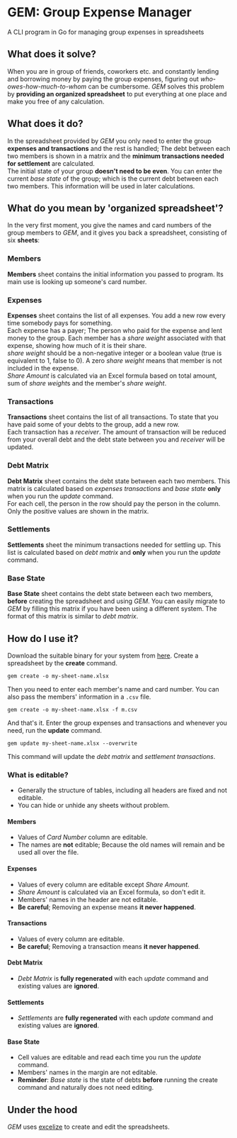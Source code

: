 # GEM: Group Expense Manager
A CLI program in Go for managing group expenses in spreadsheets

## What does it solve?
When you are in group of friends, coworkers etc. and constantly lending and borrowing money by paying the group expenses, figuring out *who-owes-how-much-to-whom* can be cumbersome. *GEM* solves this problem by **providing an organized spreadsheet** to put everything at one place and make you free of any calculation.

## What does it do?
In the spreadsheet provided by *GEM* you only need to enter the group **expenses and transactions** and the rest is handled; The debt between each two members is shown in a matrix and the **minimum transactions needed for settlement** are calculated.  
The initial state of your group **doesn't need to be even**. You can enter the current *base state* of the group; which is the current debt between each two members. This information will be used in later calculations.

## What do you mean by 'organized spreadsheet'?
In the very first moment, you give the names and card numbers of the group members to *GEM*, and it gives you back a spreadsheet, consisting of six **sheets**:

### Members
**Members** sheet contains the initial information you passed to program. Its main use is looking up someone's card number.

### Expenses
**Expenses** sheet contains the list of all expenses. You add a new row every time somebody pays for something.  
Each expense has a payer; The person who paid for the expense and lent money to the group. Each member has a *share weight* associated with that expense, showing how much of it is their share.  
*share weight* should be a non-negative integer or a boolean value (true is equivalent to 1, false to 0). A zero *share weight* means that member is not included in the expense.  
*Share Amount* is calculated via an Excel formula based on total amount, sum of *share weight*s and the member's *share weight*.

### Transactions
**Transactions** sheet contains the list of all transactions. To state that you have paid some of your debts to the group, add a new row.  
Each transaction has a *receiver*. The amount of transaction will be reduced from your overall debt and the debt state between you and *receiver* will be updated.

### Debt Matrix
**Debt Matrix** sheet contains the debt state between each two members. This matrix is calculated based on *expenses* *transactions* and *base state* **only** when you run the *update* command.  
For each cell, the person in the row should pay the person in the column. Only the positive values are shown in the matrix.

### Settlements
**Settlements** sheet the minimum transactions needed for settling up. This list is calculated based on *debt matrix* and **only** when you run the *update* command.

### Base State
**Base State** sheet contains the debt state between each two members, **before** creating the spreadsheet and using *GEM*. You can easily migrate to *GEM* by filling this matrix if you have been using a different system. The format of this matrix is similar to *debt matrix*.


## How do I use it?
Download the suitable binary for your system from [here](https://github.com/MeysamBavi/group-expense-manager/releases/latest). Create a spreadsheet by the **create** command.

```
gem create -o my-sheet-name.xlsx
```

Then you need to enter each member's name and card number. You can also pass the members' information in a `.csv` file.

```
gem create -o my-sheet-name.xlsx -f m.csv
```

And that's it. Enter the group expenses and transactions and whenever you need, run the **update** command.

```
gem update my-sheet-name.xlsx --overwrite
```

This command will update the *debt matrix* and *settlement transactions*.

### What is editable?
+ Generally the structure of tables, including all headers are fixed and not editable.
+ You can hide or unhide any sheets without problem.

#### Members
+ Values of *Card Number* column are editable.
+ The names are **not** editable; Because the old names will remain and be used all over the file.

#### Expenses
+ Values of every column are editable except *Share Amount*.
+ *Share Amount* is calculated via an Excel formula, so don't edit it.
+ Members' names in the header are not editable.
+ **Be careful**; Removing an expense means **it never happened**.

#### Transactions
+ Values of every column are editable.
+ **Be careful**; Removing a transaction means **it never happened**.

#### Debt Matrix
+ *Debt Matrix* is **fully regenerated** with each *update* command and existing values are **ignored**.

#### Settlements
+ *Settlements* are **fully regenerated** with each *update* command and existing values are **ignored**.

#### Base State
+ Cell values are editable and read each time you run the *update* command.
+ Members' names in the margin are not editable.
+ **Reminder**: *Base state* is the state of debts **before** running the create command and naturally does not need editing.

## Under the hood
*GEM* uses [excelize](https://github.com/qax-os/excelize) to create and edit the spreadsheets.
